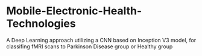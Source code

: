 # Mobile-Electronic-Health-Technologies

A  Deep Learning approach utilizing a CNN based on Inception V3 model, for classifing fMRI scans to Parkinson Disease group or Healthy group

